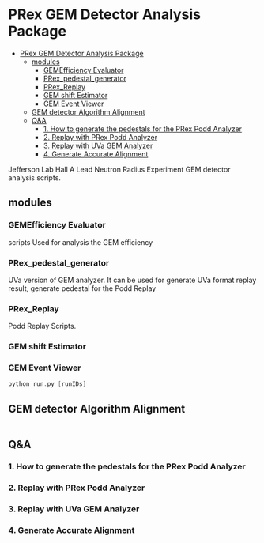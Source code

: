 # PRex GEM Detector Analysis Package
- [PRex GEM Detector Analysis Package](#prex-gem-detector-analysis-package)
  - [modules](#modules)
    - [GEMEfficiency Evaluator](#gemefficiency-evaluator)
    - [PRex_pedestal_generator](#prex_pedestal_generator)
    - [PRex_Replay](#prex_replay)
    - [GEM shift Estimator](#gem-shift-estimator)
    - [GEM Event Viewer](#gem-event-viewer)
  - [GEM detector Algorithm Alignment](#gem-detector-algorithm-alignment)
  - [Q&A](#qa)
    - [1. How to generate the pedestals for the PRex Podd Analyzer](#1-how-to-generate-the-pedestals-for-the-prex-podd-analyzer)
    - [2. Replay with PRex Podd Analyzer](#2-replay-with-prex-podd-analyzer)
    - [3. Replay with UVa GEM Analyzer](#3-replay-with-uva-gem-analyzer)
    - [4. Generate Accurate Alignment](#4-generate-accurate-alignment)


Jefferson Lab Hall A Lead Neutron Radius Experiment GEM detector analysis scripts. 

## modules 

### GEMEfficiency Evaluator
scripts Used for analysis the GEM efficiency
### PRex_pedestal_generator
UVa version of GEM analyzer. It can be used for generate UVa format replay result, generate pedestal for the Podd Replay
### PRex_Replay 
Podd Replay Scripts.
### GEM shift Estimator

### GEM Event Viewer

```c++
python run.py [runIDs]
```

## GEM detector Algorithm Alignment
```c++

```

## Q&A

### 1. How to generate the pedestals for the PRex Podd Analyzer

### 2. Replay with PRex Podd Analyzer 

### 3. Replay with UVa GEM Analyzer 

### 4. Generate Accurate Alignment 


